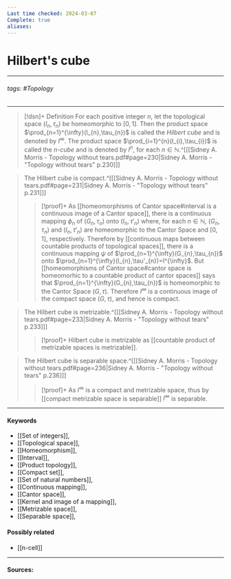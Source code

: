 ```yaml
---
Last time checked: 2024-03-07
Complete: true
aliases:
---
```

# Hilbert's cube
***
###### tags: #Topology 
***
>[!dsn]+ Definition
>For each positive integer $n$, let the topological space $(I_{n},\tau_{n})$ be homeomorphic to $[0,1]$. Then the product space $\prod_{n=1}^{\infty}(I_{n},\tau_{n})$ is called the *Hilbert cube* and is denoted by $I^{\infty}$. The product space $\prod_{i=1}^{n}(I_{i},\tau_{i})$ is called the *$n$-cube* and is denoted by $I^{n}$, for each $n\in\mathbb{N}$.^[[[Sidney A. Morris - Topology without tears.pdf#page=230|Sidney A. Morris - "Topology without tears" p.230]]]

>The Hilbert cube is compact.^[[[Sidney A. Morris - Topology without tears.pdf#page=231|Sidney A. Morris - "Topology without tears" p.231]]]
>>[!proof]+
>>As [[homeomorphisms of Cantor space#interval is a continuous image of a Cantor space]], there is a continuous mapping $\phi_{n}$ of $(G_{n},\tau_{n})$ onto $(I_{n},\tau'_{n})$ where, for each $n\in\mathbb{N}$, $(G_{n},\tau_{n})$ and $(I_{n},\tau'_{n})$ are homeomorphic to the Cantor Space and $[0,1]$, respectively. Therefore by [[continuous maps between countable products of topological spaces]], there is a continuous mapping $\psi$ of $\prod_{n=1}^{\infty}(G_{n},\tau_{n})$ onto $\prod_{n=1}^{\infty}(I_{n},\tau'_{n})=I^{\infty}$. But  [[homeomorphisms of Cantor space#cantor space is homeomorhic to a countable product of cantor spaces]] says that $\prod_{n=1}^{\infty}(G_{n},\tau_{n})$ is homeomorphic to the Cantor Space $(G,\tau)$. Therefore $I^{\infty}$ is a continuous image of the compact space $(G,\tau)$, and hence is compact.

>The Hilbert cube is metrizable.^[[[Sidney A. Morris - Topology without tears.pdf#page=233|Sidney A. Morris - "Topology without tears" p.233]]]
>>[!proof]+
>>Hilbert cube is metrizable as [[countable product of metrizable spaces is metrizable]].

>The Hilbert cube is separable space.^[[[Sidney A. Morris - Topology without tears.pdf#page=236|Sidney A. Morris - "Topology without tears" p.236]]]
>>[!proof]+
>>As $I^{\infty}$ is a compact and metrizable space, thus by [[compact metrizable space is separable]] $I^{\infty}$ is separable.

***
#### Keywords
- [[Set of integers]],
- [[Topological space]],
- [[Homeomorphism]],
- [[Interval]],
- [[Product topology]],
- [[Compact set]],
- [[Set of natural numbers]],
- [[Continuous mapping]],
- [[Cantor space]],
- [[Kernel and image of a mapping]],
- [[Metrizable space]],
- [[Separable space]],
#### Possibly related
- [[n-cell]] 
***
#### Sources: